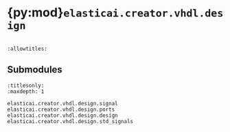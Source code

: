 # {py:mod}`elasticai.creator.vhdl.design`

```{py:module} elasticai.creator.vhdl.design
```

```{autodoc2-docstring} elasticai.creator.vhdl.design
:allowtitles:
```

## Submodules

```{toctree}
:titlesonly:
:maxdepth: 1

elasticai.creator.vhdl.design.signal
elasticai.creator.vhdl.design.ports
elasticai.creator.vhdl.design.design
elasticai.creator.vhdl.design.std_signals
```
